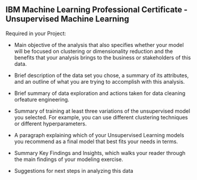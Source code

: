 
## IBM Machine Learning Professional Certificate - Unsupervised Machine Learning

Required in your Project:

- Main objective of the analysis that also specifies whether your model will be focused on clustering or dimensionality reduction and the benefits that your analysis brings to the business or stakeholders of this data.

- Brief description of the data set you chose, a summary of its attributes, and an outline of what you are trying to accomplish with this analysis.

- Brief summary of data exploration and actions taken for data cleaning orfeature engineering.

- Summary of training at least three variations of the unsupervised model you selected. For example, you can use different clustering techniques or different hyperparameters.

- A paragraph explaining which of your Unsupervised Learning models you recommend as a final model that best fits your needs in terms.

- Summary Key Findings and Insights, which walks your reader through the main findings of your modeling exercise.

- Suggestions for next steps in analyzing this data

